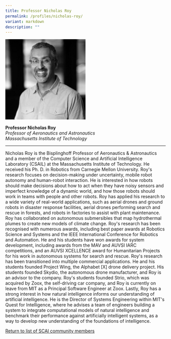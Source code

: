 ```yaml
---
title: Professor Nicholas Roy
permalink: /profiles/nicholas-roy/
variant: markdown
description: ""
---
```

<div style="width:50%"><img src="/images/People/nicholas_roy.jpeg" alt="Professor Nicholas Roy"></div>

**Professor Nicholas Roy**<br>*Professor of Aeronautics and Astronautics*<br>*Massachusetts Institute of Technology*<br>

---

Nicholas Roy is the Bisplinghoff Professor of Aeronautics &amp; Astronautics and a member of the Computer Science and Artificial Intelligence Laboratory (CSAIL) at the Massachusetts Institute of Technology. He received his Ph. D. in Robotics from Carnegie Mellon University. Roy's research focuses on decision-making under uncertainty, mobile robot autonomy and human-robot interaction. He is interested in how robots should make decisions about how to act when they have noisy sensors and imperfect knowledge of a dynamic world, and how those robots should work in teams with people and other robots. Roy has applied his research to a wide variety of real-world applications, such as aerial drones and ground robots in disaster response facilities, aerial drones performing search and rescue in forests, and robots in factories to assist with plant maintenance. Roy has collaborated on autonomous submersibles that map hydrothermal plumes to create new models of climate change. Roy's research has been recognised with numerous awards, including best paper awards at Robotics Science and Systems and the IEEE International Conference for Robotics and Automation. He and his students have won awards for system development, including awards from the MAV and AUVSI IARC competitions, and an AUVSI XCELLENCE award for Humanitarian Projects for his work in autonomous systems for search and rescue. Roy's research has been transitioned into multiple commercial applications. He and his students founded Project Wing, the Alphabet [X] drone delivery project. His students founded Skydio, the autonomous drone manufacturer, and Roy is an advisor to the company. Roy's students founded Strio, which was acquired by Zoox, the self-driving car company, and Roy is currently on leave from MIT as a Principal Software Engineer at Zoox. Lastly, Roy has a strong interest in how natural intelligence informs our understanding of artificial intelligence. He is the Director of Systems Engineering within MIT's Quest for Intelligence, where he advises a team of engineers building a system to integrate computational models of natural intelligence and benchmark their performance against artificially intelligent systems, as a way to develop new understanding of the foundations of intelligence.

[Return to list of SCAI community members](/community)